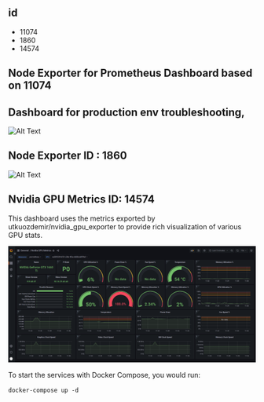 
## id 
- 11074
- 1860
- 14574



## Node Exporter for Prometheus Dashboard based on 11074
## Dashboard for production env troubleshooting, 

![Alt Text](https://grafana.com/api/dashboards/15172/images/11186/image)


## Node Exporter  ID : 1860
 
![Alt Text](https://grafana.com/api/dashboards/1860/images/7994/image)


## Nvidia GPU Metrics ID: 14574

This dashboard uses the metrics exported by utkuozdemir/nvidia_gpu_exporter to provide rich visualization of various GPU stats.

![Alt Text](https://raw.githubusercontent.com/utkuozdemir/nvidia_gpu_exporter/master/grafana/dashboard.png)



To start the services with Docker Compose, you would run:

```
docker-compose up -d
```
